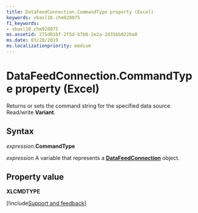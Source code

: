 ```yaml
---
title: DataFeedConnection.CommandType property (Excel)
keywords: vbaxl10.chm928075
f1_keywords:
- vbaxl10.chm928075
ms.assetid: 275d01bf-2f5d-b7b8-2e2a-2d35bb822ba0
ms.date: 03/28/2019
ms.localizationpriority: medium
---
```



# DataFeedConnection.CommandType property (Excel)

Returns or sets the command string for the specified data source. Read/write **Variant**.


## Syntax

_expression_.**CommandType**

_expression_ A variable that represents a **[DataFeedConnection](Excel.datafeedconnection.md)** object.


## Property value

**XLCMDTYPE**




[!include[Support and feedback](~/includes/feedback-boilerplate.md)]